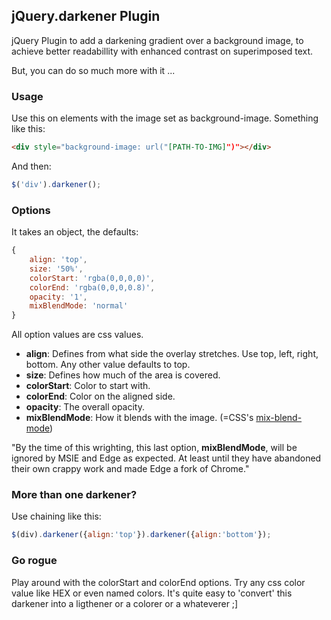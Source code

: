 ## jQuery.darkener Plugin
jQuery Plugin to add a darkening gradient over a background image, to achieve better readabillity with enhanced contrast on superimposed text.

But, you can do so much more with it ...

### Usage
Use this on elements with the image set as background-image. Something like this:
```html
<div style="background-image: url("[PATH-TO-IMG]")"></div>
```
And then:
```js
$('div').darkener();
```
### Options
It takes an object, the defaults:
```js
{
	align: 'top',
	size: '50%',
	colorStart: 'rgba(0,0,0,0)',
	colorEnd: 'rgba(0,0,0,0.8)',
	opacity: '1',
	mixBlendMode: 'normal'
}
```
All option values are css values.
- **align**: Defines from what side the overlay stretches. Use top, left, right, bottom. Any other value defaults to top.
- **size**: Defines how much of the area is covered.
- **colorStart**: Color to start with.
- **colorEnd**: Color on the aligned side.
- **opacity**: The overall opacity.
- **mixBlendMode**: How it blends with the image. (=CSS's [mix-blend-mode](https://developer.mozilla.org/en-US/docs/Web/CSS/mix-blend-mode))

"By the time of this wrighting, this last option, **mixBlendMode**, will be ignored by MSIE and Edge as expected. At least until they have abandoned their own crappy work and made Edge a fork of Chrome."
### More than one darkener?
Use chaining like this:
```js
$(div).darkener({align:'top'}).darkener({align:'bottom'});
```

### Go rogue
Play around with the colorStart and colorEnd options. Try any css color value like HEX or even named colors. It's quite easy to 'convert' this darkener into a ligthener or a colorer or a whateverer ;]

